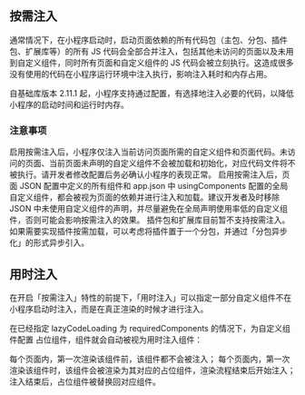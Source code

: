 ## 按需注入
通常情况下，在小程序启动时，启动页面依赖的所有代码包（主包、分包、插件包、扩展库等）的所有 JS 代码会全部合并注入，包括其他未访问的页面以及未用到自定义组件，同时所有页面和自定义组件的 JS 代码会被立刻执行。这造成很多没有使用的代码在小程序运行环境中注入执行，影响注入耗时和内存占用。

自基础库版本 2.11.1 起，小程序支持通过配置，有选择地注入必要的代码，以降低小程序的启动时间和运行时内存。
### 注意事项
启用按需注入后，小程序仅注入当前访问页面所需的自定义组件和页面代码。未访问的页面、当前页面未声明的自定义组件不会被加载和初始化，对应代码文件将不被执行。请开发者修改配置后务必确认小程序的表现正常。
启用按需注入后，页面 JSON 配置中定义的所有组件和 app.json 中 usingComponents 配置的全局自定义组件，都会被视为页面的依赖并进行注入和加载。建议开发者及时移除 JSON 中未使用自定义组件的声明，并尽量避免在全局声明使用率低的自定义组件，否则可能会影响按需注入的效果。
插件包和扩展库目前暂不支持按需注入。如果需要实现插件按需加载，可以考虑将插件置于一个分包，并通过「分包异步化」的形式异步引入。
## 用时注入
在开启「按需注入」特性的前提下，「用时注入」可以指定一部分自定义组件不在小程序启动时注入，而是在真正渲染的时候才进行注入。

在已经指定 lazyCodeLoading 为 requiredComponents 的情况下，为自定义组件配置 占位组件，组件就会自动被视为用时注入组件：

每个页面内，第一次渲染该组件前，该组件都不会被注入；
每个页面内，第一次渲染该组件时，该组件会被渲染为其对应的占位组件，渲染流程结束后开始注入；
注入结束后，占位组件被替换回对应组件。